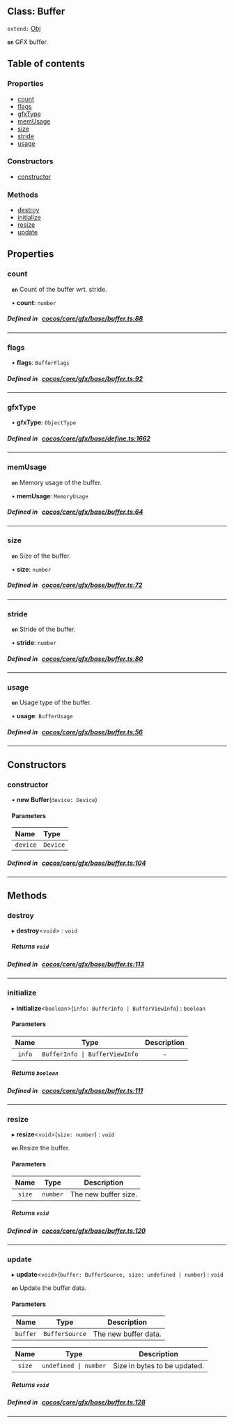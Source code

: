 
## Class: Buffer


`extend:`
[Obj](docs/en/gfx/Class/Obj.md)












**`en`** GFX buffer.


<div class="table-of-content">
<h2>Table of contents</h2>


### Properties

- [ count](#count)
- [ flags](#flags)
- [ gfxType](#gfxType)
- [ memUsage](#memUsage)
- [ size](#size)
- [ stride](#stride)
- [ usage](#usage)

### Constructors

- [ constructor](#constructor)

### Methods

- [ destroy](#destroy)
- [ initialize](#initialize)
- [ resize](#resize)
- [ update](#update)
</div>

## Properties


### count
<div style="margin-left: 10px;">




**`en`** Count of the buffer wrt. stride.




•  **count**:
 ``number`` 
</div>

##### Defined in &nbsp;   [cocos/core/gfx/base/buffer.ts:88](https://github.com/cocos-creator/engine/blob/c7bf6b8a9/cocos/core/gfx/base/buffer.ts#L88)&nbsp;


___


### flags
<div style="margin-left: 10px;">




•  **flags**:
 ``BufferFlags`` 
</div>

##### Defined in &nbsp;   [cocos/core/gfx/base/buffer.ts:92](https://github.com/cocos-creator/engine/blob/c7bf6b8a9/cocos/core/gfx/base/buffer.ts#L92)&nbsp;


___


### gfxType
<div style="margin-left: 10px;">




•  **gfxType**:
 ``ObjectType`` 
</div>

##### Defined in &nbsp;   [cocos/core/gfx/base/define.ts:1662](https://github.com/cocos-creator/engine/blob/c7bf6b8a9/cocos/core/gfx/base/define.ts#L1662)&nbsp;


___


### memUsage
<div style="margin-left: 10px;">




**`en`** Memory usage of the buffer.




•  **memUsage**:
 ``MemoryUsage`` 
</div>

##### Defined in &nbsp;   [cocos/core/gfx/base/buffer.ts:64](https://github.com/cocos-creator/engine/blob/c7bf6b8a9/cocos/core/gfx/base/buffer.ts#L64)&nbsp;


___


### size
<div style="margin-left: 10px;">




**`en`** Size of the buffer.




•  **size**:
 ``number`` 
</div>

##### Defined in &nbsp;   [cocos/core/gfx/base/buffer.ts:72](https://github.com/cocos-creator/engine/blob/c7bf6b8a9/cocos/core/gfx/base/buffer.ts#L72)&nbsp;


___


### stride
<div style="margin-left: 10px;">




**`en`** Stride of the buffer.




•  **stride**:
 ``number`` 
</div>

##### Defined in &nbsp;   [cocos/core/gfx/base/buffer.ts:80](https://github.com/cocos-creator/engine/blob/c7bf6b8a9/cocos/core/gfx/base/buffer.ts#L80)&nbsp;


___


### usage
<div style="margin-left: 10px;">




**`en`** Usage type of the buffer.




•  **usage**:
 ``BufferUsage`` 
</div>

##### Defined in &nbsp;   [cocos/core/gfx/base/buffer.ts:56](https://github.com/cocos-creator/engine/blob/c7bf6b8a9/cocos/core/gfx/base/buffer.ts#L56)&nbsp;


___

<!---->
## Constructors


### constructor
<div style="margin-left: 10px;">

• **new Buffer**(`device: Device`)

#### Parameters
| Name | Type |
| :------ | :------ |
| `device` | `Device` |





</div>

##### Defined in &nbsp;   [cocos/core/gfx/base/buffer.ts:104](https://github.com/cocos-creator/engine/blob/c7bf6b8a9/cocos/core/gfx/base/buffer.ts#L104)&nbsp;


---

<!---->
## Methods

### destroy
<div style="margin-left: 10px;">

▸   **destroy**<`void`\> : `void`




<!---->
<!--    #### Returns `void` -->
<!---->


##### Returns `void`




</div>

##### Defined in &nbsp;   [cocos/core/gfx/base/buffer.ts:113](https://github.com/cocos-creator/engine/blob/c7bf6b8a9/cocos/core/gfx/base/buffer.ts#L113)&nbsp;
___
### initialize
<div style="margin-left: 10px;">

▸   **initialize**<`boolean`\>(`info: BufferInfo | BufferViewInfo`) : `boolean`




<!---->
<!--    #### Returns `boolean` -->
<!---->

#### Parameters

| Name | Type | Description |
| :------: | :------: | :------: |
| `info` | `BufferInfo \| BufferViewInfo` | - |



##### Returns `boolean`




</div>

##### Defined in &nbsp;   [cocos/core/gfx/base/buffer.ts:111](https://github.com/cocos-creator/engine/blob/c7bf6b8a9/cocos/core/gfx/base/buffer.ts#L111)&nbsp;
___
### resize
<div style="margin-left: 10px;">

▸   **resize**<`void`\>(`size: number`) : `void`




**`en`** Resize the buffer.




<!---->
<!--    #### Returns `void` -->
<!---->

#### Parameters

| Name | Type | Description |
| :------: | :------: | :------: |
| `size` | `number` | The new buffer size.  |



##### Returns `void`




</div>

##### Defined in &nbsp;   [cocos/core/gfx/base/buffer.ts:120](https://github.com/cocos-creator/engine/blob/c7bf6b8a9/cocos/core/gfx/base/buffer.ts#L120)&nbsp;
___
### update
<div style="margin-left: 10px;">

▸   **update**<`void`\>(`buffer: BufferSource, size: undefined | number`) : `void`




**`en`** Update the buffer data.




<!---->
<!--    #### Returns `void` -->
<!---->

#### Parameters

| Name | Type | Description |
| :------: | :------: | :------: |
| `buffer` | `BufferSource` | The new buffer data.  |

| Name | Type | Description |
| :------: | :------: | :------: |
| `size` | `undefined \| number` | Size in bytes to be updated.  |



##### Returns `void`




</div>

##### Defined in &nbsp;   [cocos/core/gfx/base/buffer.ts:128](https://github.com/cocos-creator/engine/blob/c7bf6b8a9/cocos/core/gfx/base/buffer.ts#L128)&nbsp;
___
<!---->



